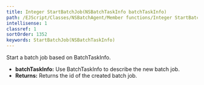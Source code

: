```yaml
---
title: Integer StartBatchJob(NSBatchTaskInfo batchTaskInfo)
path: /EJScript/Classes/NSBatchAgent/Member functions/Integer StartBatchJob(NSBatchTaskInfo p_0)
intellisense: 1
classref: 1
sortOrder: 1352
keywords: StartBatchJob(NSBatchTaskInfo)
---
```



Start a batch job based on BatchTaskInfo.



* **batchTaskInfo:** Use BatchTaskInfo to describe the new batch job.
* **Returns:** Returns the id of the created batch job.


